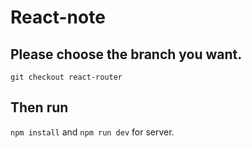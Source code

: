 # React-note

## Please choose the branch you want.
`git checkout react-router`

## Then run 
`npm install` and `npm run dev` for server.